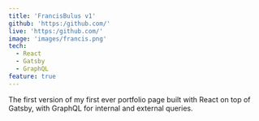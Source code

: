 ```yaml
---
title: 'FrancisBulus v1'
github: 'https:/github.com/'
live: 'https:/github.com/'
image: 'images/francis.png'
tech:
  - React
  - Gatsby
  - GraphQL
feature: true
---
```


The first version of my first ever portfolio page built with React on top of Gatsby, with GraphQL for internal and external queries.